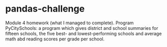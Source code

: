 # pandas-challenge
Module 4 homework (what I managed to complete).
Program PyCitySchools: a program which gives district and school summaries for fifteen schools, the five best- and lowest-performing schools and average math abd reading scores per grade per school.
